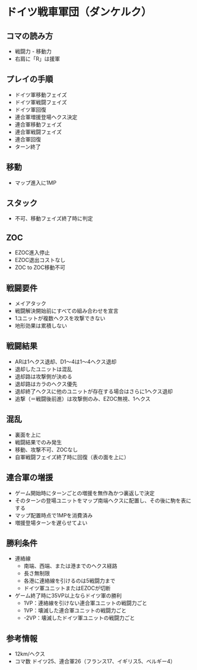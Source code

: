 # ドイツ戦車軍団（ダンケルク）

## コマの読み方
- 戦闘力 - 移動力
- 右肩に「R」は援軍

## プレイの手順
- ドイツ軍移動フェイズ
- ドイツ軍戦闘フェイズ
- ドイツ軍回復
- 連合軍増援登場ヘクス決定
- 連合軍移動フェイズ
- 連合軍戦闘フェイズ
- 連合軍回復
- ターン終了

## 移動
- マップ進入に1MP

## スタック
- 不可、移動フェイズ終了時に判定

## ZOC
- EZOC進入停止
- EZOC退出コストなし
- ZOC to ZOC移動不可

## 戦闘要件
- メイアタック
- 戦闘解決開始前にすべての組み合わせを宣言
- 1ユニットが複数ヘクスを攻撃できない
- 地形効果は累積しない

## 戦闘結果
- ARは1ヘクス退却、D1～4は1～4ヘクス退却
- 退却したユニットは混乱
- 退却路は攻撃側が決める
- 退却路はカラのヘクス優先
- 退却終了ヘクスに他のユニットが存在する場合はさらに1ヘクス退却
- 追撃（＝戦闘後前進）は攻撃側のみ、EZOC無視、1ヘクス

## 混乱
- 裏面を上に
- 戦闘結果でのみ発生
- 移動、攻撃不可、ZOCなし
- 自軍戦闘フェイズ終了時に回復（表の面を上に）

## 連合軍の増援
- ゲーム開始時にターンごとの増援を無作為かつ裏返しで決定
- そのターンの登場ユニットをマップ南端ヘクスに配置し、その後に駒を表にする
- マップ配置時点で1MPを消費済み
- 増援登場ターンを遅らせてよい


## 勝利条件
- 連絡線
  - 南端、西端、または港までのヘクス経路
  - 長さ無制限
  - 各港に連絡線を引けるのは5戦闘力まで
  - ドイツ軍ユニットまたはEZOCが切断
- ゲーム終了時に35VP以上ならドイツ軍の勝利
  - 1VP：連絡線を引けない連合軍ユニットの戦闘力ごと
  - 1VP：壊滅した連合軍ユニットの戦闘力ごと
  - -2VP：壊滅したドイツ軍ユニットの戦闘力ごと

## 参考情報
- 12km/ヘクス
- コマ数 ドイツ25、連合軍26（フランス17、イギリス5、ベルギー4）
